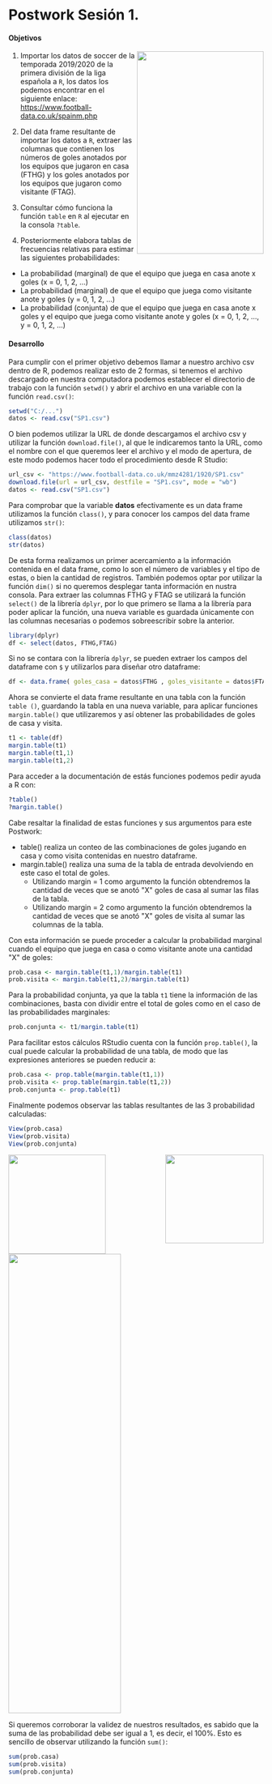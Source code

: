 # Postwork Sesión 1.

#### Objetivos
<img src="../Imágenes/Imágen 2.png" align="right" height="400" width="250">

1. Importar los datos de soccer de la temporada 2019/2020 de la primera división de la liga española a `R`, los datos los podemos encontrar en el siguiente enlace: https://www.football-data.co.uk/spainm.php

2. Del data frame resultante de importar los datos a `R`, extraer las columnas que contienen los números de goles anotados por los equipos que jugaron en casa (FTHG) y los goles anotados por los equipos que jugaron como visitante (FTAG).

3. Consultar cómo funciona la función `table` en `R` al ejecutar en la consola `?table`.
 
4. Posteriormente elabora tablas de frecuencias relativas para estimar las siguientes probabilidades:

- La probabilidad (marginal) de que el equipo que juega en casa anote x goles (x = 0, 1, 2, ...)
- La probabilidad (marginal) de que el equipo que juega como visitante anote y goles (y = 0, 1, 2, ...)
- La probabilidad (conjunta) de que el equipo que juega en casa anote x goles y el equipo que juega como visitante anote y goles (x = 0, 1, 2, ..., y = 0, 1, 2, ...)


#### Desarrollo

Para cumplir con el primer objetivo debemos llamar a nuestro archivo csv dentro de R, podemos realizar esto de 2 formas, si tenemos el archivo descargado en nuestra computadora podemos establecer el directorio de trabajo con la función `setwd()` y abrir el archivo en una variable con la función `read.csv()`:

```R
setwd("C:/...") 
datos <- read.csv("SP1.csv")
```

O bien podemos utilizar la URL de donde descargamos el archivo csv y utilizar la función `download.file()`, al que le indicaremos tanto la URL, como el nombre con el que queremos leer el archivo y el modo de apertura, de este modo podemos hacer todo el procedimiento desde R Studio:

```R
url_csv <- "https://www.football-data.co.uk/mmz4281/1920/SP1.csv"
download.file(url = url_csv, destfile = "SP1.csv", mode = "wb")
datos <- read.csv("SP1.csv")
```

Para comprobar que la variable **datos** efectivamente es un data frame utilizamos la función `class()`, y para conocer los campos del data frame utilizamos `str()`:

```R
class(datos)
str(datos)
```

De esta forma realizamos un primer acercamiento a la información contenida en el data frame, como lo son el número de variables y el tipo de estas, o bien la cantidad de registros. También podemos optar por utilizar la función `dim()` si no queremos desplegar tanta información en nustra consola. Para extraer las columnas FTHG y FTAG se utilizará la función `select()` de la librería `dplyr`, por lo que primero se llama a la librería para poder aplicar la función, una nueva variable es guardada únicamente con las columnas necesarias o podemos sobreescribir sobre la anterior.

```R
library(dplyr)
df <- select(datos, FTHG,FTAG)
```
Si no se contara con la librería `dplyr`,  se pueden extraer los campos del dataframe con `$` y utilizarlos para diseñar otro dataframe:

```R
df <- data.frame( goles_casa = datos$FTHG , goles_visitante = datos$FTAG)
```

Ahora se convierte el data frame resultante en una tabla con la función `table ()`, guardando la tabla en una nueva variable, para aplicar funciones `margin.table()` que utilizaremos y así obtener las probabilidades de goles de casa y visita.

```R
t1 <- table(df) 
margin.table(t1)
margin.table(t1,1) 
margin.table(t1,2) 
```
Para acceder a la documentación de estás funciones podemos pedir ayuda a R con:

```R
?table()
?margin.table()
```

Cabe resaltar la finalidad de estas funciones y sus argumentos para este Postwork:
- table() realiza un conteo de las combinaciones de goles jugando en casa y como visita contenidas en nuestro dataframe. 
- margin.table() realiza una suma de la tabla de entrada devolviendo en este caso el total de goles.
  - Utilizando margin = 1 como argumento la función obtendremos la cantidad de veces que se anotó "X" goles de casa al sumar las filas de la tabla.
  - Utilizando margin = 2 como argumento la función obtendremos la cantidad de veces que se anotó "X" goles de visita al sumar las columnas de la tabla.

Con esta información se puede proceder a calcular la probabilidad marginal cuando el equipo que juega en casa o como visitante anote una cantidad "X" de goles:

```R
prob.casa <- margin.table(t1,1)/margin.table(t1) 
prob.visita <- margin.table(t1,2)/margin.table(t1)
```

Para la probabilidad conjunta, ya que la tabla `t1` tiene la información de las combinaciones, basta con dividir entre el total de goles como en el caso de las probabilidades marginales:

```R
prob.conjunta <- t1/margin.table(t1)
```

Para facilitar estos cálculos RStudio cuenta con la función `prop.table()`, la cual puede calcular la probabilidad de una tabla, de modo que las expresiones anteriores se pueden reducir a:

```R
prob.casa <- prop.table(margin.table(t1,1))
prob.visita <- prop.table(margin.table(t1,2))
prob.conjunta <- prop.table(t1)
```

Finalmente podemos observar las tablas resultantes de las 3 probabilidad calculadas:

```R
View(prob.casa)
View(prob.visita)
View(prob.conjunta)
```
<img src="../Imágenes/Postwork1.2.JPG" align="right" height="175" width="194">
<img src="../Imágenes/Postwork1.1.JPG" align="center" height="196" width="192">
<img src="../Imágenes/Postwork1.3.JPG" align="center" height="907" width="222">


Si queremos corroborar la validez de nuestros resultados, es sabido que la suma de las probabilidad debe ser igual a 1, es decir, el 100%. Esto es sencillo de observar utilizando la función `sum()`:

```R
sum(prob.casa)
sum(prob.visita)
sum(prob.conjunta)
```
